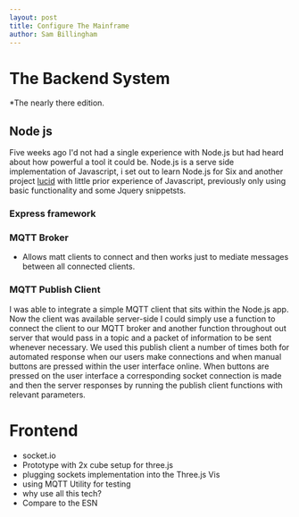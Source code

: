```yaml
---
layout: post
title: Configure The Mainframe
author: Sam Billingham
---
```


# The Backend System
*The nearly there edition.


## Node js
Five weeks ago I'd not had a single experience with Node.js but had heard about how powerful a tool it could be. Node.js is a serve side implementation of Javascript, i set out to learn Node.js for Six and another project [lucid](http://samillingham.github.com/lucid) with little prior experience of Javascript, previously only using basic functionality and some Jquery snippetsts. 

### Express framework 


### MQTT Broker 
- Allows matt clients to connect and then works just to mediate messages between all connected clients. 

### MQTT Publish Client
I was able to integrate a simple MQTT client that sits within the Node.js app. Now the client was available server-side I could simply use a function to connect the client to our MQTT broker and another function throughout out server that would pass in a topic and a packet of information to be sent whenever necessary. We used this publish client a number of times both for automated response when our users make connections and when manual buttons are pressed within the user interface online. When buttons are pressed on the user interface a corresponding socket connection is made and then the server responses by running the publish client functions with relevant parameters. 

# Frontend

- socket.io 
- Prototype with 2x cube setup for three.js
- plugging sockets implementation into the Three.js Vis 
- using MQTT Utility for testing
- why use all this tech?
- Compare to the ESN